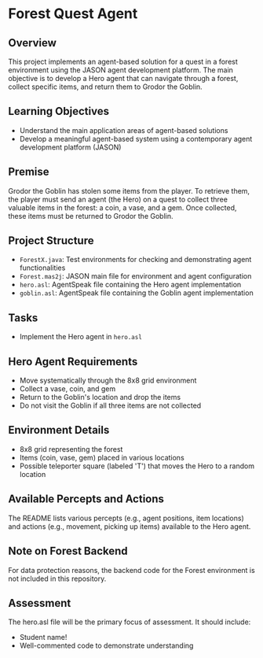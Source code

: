 # Forest Quest Agent

## Overview

This project implements an agent-based solution for a quest in a forest environment using the JASON agent development platform. The main objective is to develop a Hero agent that can navigate through a forest, collect specific items, and return them to Grodor the Goblin.

## Learning Objectives

- Understand the main application areas of agent-based solutions
- Develop a meaningful agent-based system using a contemporary agent development platform (JASON)

## Premise

Grodor the Goblin has stolen some items from the player. To retrieve them, the player must send an agent (the Hero) on a quest to collect three valuable items in the forest: a coin, a vase, and a gem. Once collected, these items must be returned to Grodor the Goblin.

## Project Structure

- `ForestX.java`: Test environments for checking and demonstrating agent functionalities
- `Forest.mas2j`: JASON main file for environment and agent configuration
- `hero.asl`: AgentSpeak file containing the Hero agent implementation
- `goblin.asl`: AgentSpeak file containing the Goblin agent implementation

## Tasks

- Implement the Hero agent in `hero.asl`


## Hero Agent Requirements

- Move systematically through the 8x8 grid environment
- Collect a vase, coin, and gem
- Return to the Goblin's location and drop the items
- Do not visit the Goblin if all three items are not collected

## Environment Details

- 8x8 grid representing the forest
- Items (coin, vase, gem) placed in various locations
- Possible teleporter square (labeled 'T') that moves the Hero to a random location

## Available Percepts and Actions

The README lists various percepts (e.g., agent positions, item locations) and actions (e.g., movement, picking up items) available to the Hero agent.

## Note on Forest Backend

For data protection reasons, the backend code for the Forest environment is not included in this repository.

## Assessment

The hero.asl file will be the primary focus of assessment. It should include:
- Student name!
- Well-commented code to demonstrate understanding

